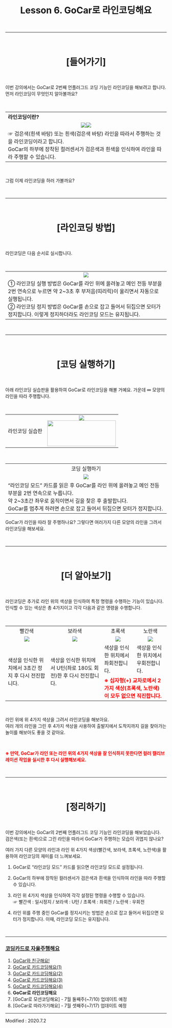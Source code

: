 <br>

<div align="center">
    <h1>Lesson 6. GoCar로 라인코딩해요</h1>
</div>

<br>

---

<br>


<div align="center">
    <h1>[들어가기]</h1>
</div>

<br>

이번 강의에서는 GoCar로 2번째 언플러그드 코딩 기능인 라인코딩을 해보려고 합니다. <br>
먼저 라인코딩이 무엇인지 알아볼까요?



<br>


<div align="center">
    <table>
        <tr>
            <td>
                <div align="left"><b>라인코딩이란?</b></div>
            </td>
        </tr>
        <tr>
            <td>
                <div align="center">
                    <img src="images/image1.png"><img src="images/image2.png">
                </div>
            </td>
        </tr>
        <tr>
            <td>
                <div align="left">☞	검은색(흰색 바탕) 또는 흰색(검은색 바탕) 라인을 따라서 주행하는 것을 라인코딩이라고 합니다. <br>
                GoCar의 하부에 장착된 컬러센서가 검은색과 흰색을 인식하여 라인을 따라 주행할 수 있습니다.
                </div>
            </td>
        </tr>
    </table>
</div>

<br>

그럼 이제 라인코딩을 하러 가볼까요?

<Br>

---

<br>


<div align="center">
    <h1>[라인코딩 방법]</h1>
</div>

<br>

라인코딩은 다음 순서로 실시합니다.

<br>

<div align="center">
    <table>
        <tr>
            <td>
                <div align="center"><img src="images/image3.png"></div>
            </td>
        </tr>
        <tr>
            <td>
                <div align="left">① 라인코딩 실행 방법은 GoCar를 라인 위에 올려놓고 메인 전등 부분을 2번 연속으로 누르면 약 2~3초 후 부저음(띠리릭)이 울리면서 자동으로 실행됩니다.<br>
                ② 라인코딩 정지 방법은 GoCar를 손으로 잡고 들어서 뒤집으면 모터가 정지합니다. 이렇게 정지하더라도 라인코딩 모드는 유지됩니다.
                </div>
            </td>
        </tr>
    </table>
</div>

<br>

---

<br>

<div align="center">
    <h1>[코딩 실행하기]</h1>
</div>

<br>

아래 라인코딩 실습판을 활용하여 GoCar로 라인코딩을 해볼 거예요. 가운데 ∞ 모양의 라인을 따라 주행합니다.

<br>

<div align="center">
    <table>
        <tr>
            <td>
                <div align="center">라인코딩 실습판</div>
            </td>
            <td>
                <div align="center"><img src="images/image4.jpg"><br>
                <a href="images/[Lesson6]GoCar_라인코딩실습판.pdf"><img src="images/image5.png" height="80" width="214" ></a></div>
            </td>
        </tr>
    </table>
</div>

<br>

<div align="center">
    <table>
        <tr>
            <td>
                <div align="center">코딩 실행하기
                </div>
            </td>
        </tr>
        <tr>
            <td>
                <div align="center"><img src="images/image6.png"></div>
            </td>
        </tr>
        <tr>
            <td>
                <div align="left">“라인코딩 모드” 카드를 읽은 후 GoCar를 라인 위에 올려놓고 메인 전등 부분을 2번 연속으로 누릅니다. <br>
                약 2~3초간 좌우로 움직이면서 길을 찾은 후 출발합니다. <br>
                GoCar를 멈추게 하려면 손으로 잡고 들어서 뒤집으면 모터가 정지합니다.
                </div>
            </td>
        </tr>
    </table>
</div>



GoCar가 라인을 따라 잘 주행하나요? 그렇다면 여러가지 다른 모양의 라인을 그려서 라인코딩을 해보세요.

<br>


---

<br>

<div align="center">
    <h1>[더 알아보기]</h1>
</div>

<br>

라인코딩은 추가로 라인 위의 색상을 인식하여 특정 명령을 수행하는 기능이 있습니다. 인식할 수 있는 색상은 총 4가지이고 각각 다음과 같은 명령을 수행합니다.

<br>

<div align="center">
    <table>
        <tr>
            <td>
                <div align="center">빨간색</div>
            </td>
            <td>
                <div align="center">보라색</div>
            </td>
            <td>
                <div align="center">초록색</div>
            </td>
            <td>
                <div align="center">노란색</div>
            </td>
        </tr>
        <tr>
            <td>
                <div align="center">
                <img src="images/image7.png"></div>
            </td>
            <td>
                <div align="center">
                <img src="images/image8.png">
                </div>
            </td>
            <td>
                <div align="center">
                <img src="images/image9.png">
                </div>
            </td>
            <td>
                <div align="center">
                <img src="images/image10.png">
                </div>
            </td>
        </tr>
        <tr>
            <td rowspan="2">색상을 인식한 위치에서 3초간 정지 후 다시 전진합니다.
            </td>
            <td rowspan="2">색상을 인식한 위치에서 U턴(좌로 180도 회전)한 후 다시 전진합니다.
            </td>
            <td>색상을 인식한 위치에서 좌회전합니다.
            </td>
            <td>색상을 인식한 위치에서 우회전합니다.
            </td>
        </tr>
        <tr>
            <td colspan="2"><font color="red"><b>※ 십자형(+) 교차로에서 2가지 색상(초록색, 노란색)이 모두 없으면 직진합니다.</b></font>
        </tr>
    </table>
</div>

<br>

라인 위에 위 4가지 색상을 그려서 라인코딩을 해보아요. <br>
여러 개의 라인을 그린 후 4가지 색상을 사용하여 출발지에서 도착지까지 길을 찾아가는 놀이를 해보아도 좋을 것 같아요.

<br>

<font color="red"><b>※ 만약, GoCar가 라인 또는 라인 위의 4가지 색상을 잘 인식하지 못한다면 컬러 캘리브레이션 작업을 실시한 후 다시 실행해보세요.</b></font>

<br>

---

<br>

<div align="center">
    <h1>[정리하기]</h1>
</div>

<br>

이번 강의에서는 GoCar의 2번째 언플러그드 코딩 기능인 라인코딩을 해보았습니다. <br>
검은색(또는 흰색)으로 그린 라인을 따라서 GoCar가 주행하는 모습이 귀엽지 않나요?<Br>

여러 가지 다른 모양의 라인과 라인 위 4가지 색상(빨간색, 보라색, 초록색, 노란색)을 활용하여 라인코딩의 재미를 더 느껴보세요.



1. GoCar로 “라인코딩 모드” 카드를 읽으면 라인코딩 모드로 설정됩니다.

2. GoCar의 하부에 장착된 컬러센서가 검은색과 흰색을 인식하여 라인을 따라 주행할 수 있습니다.

3. 라인 위 4가지 색상을 인식하여 각각 설정된 명령을 수행할 수 있습니다.<br>
    ☞	빨간색 : 일시정지 / 보라색 : U턴 / 초록색 : 좌회전 / 노란색 : 우회전

4. 라인 위를 주행 중인 GoCar를 정지시키는 방법은 손으로 잡고 들어서 뒤집으면 모터가 정지합니다. 이때, 라인코딩 모드는 유지됩니다.

<br>

---

### [코딩카드로 자율주행해요](../)

 1. [GoCar와 친구해요!](../lesson1)
 2. [GoCar로 카드코딩해요(1)](../lesson2)
 3. [GoCar로 카드코딩해요(2)](../lesson3)
 4. [GoCar로 카드코딩해요(3)](../lesson4)
 5. [GoCar로 카드코딩해요(4)](../lesson5)
 6. **GoCar로 라인코딩해요**
 7. [GoCar로 모션코딩해요] - 7월 둘째주(~7/10) 업데이트 예정
 8. [GoCar로 따라가기해요] - 7월 셋째주(~7/17) 업데이트 예정

---

Modified : 2020.7.2